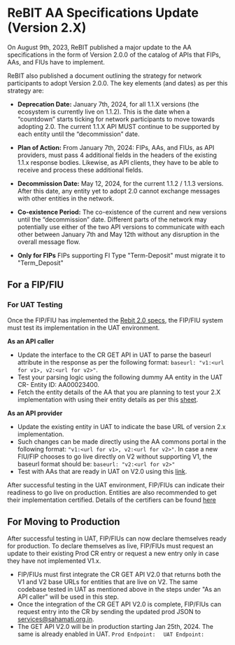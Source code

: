 # ReBIT AA Specifications Update (Version 2.X)

On August 9th, 2023, ReBIT published a major update to the AA specifications in the form of Version 2.0.0 of the catalog of APIs that FIPs, AAs, and FIUs have to implement.

ReBIT also published a document outlining the strategy for network participants to adopt Version 2.0.0. The key elements (and dates) as per this strategy are:

- **Deprecation Date:** January 7th, 2024, for all 1.1.X versions (the ecosystem is currently live on 1.1.2). This is the date when a “countdown” starts ticking for network participants to move towards adopting 2.0. The current 1.1.X API MUST continue to be supported by each entity until the “decommission” date.

- **Plan of Action:** From January 7th, 2024: FIPs, AAs, and FIUs, as API providers, must pass 4 additional fields in the headers of the existing 1.1.x response bodies. Likewise, as API clients, they have to be able to receive and process these additional fields.

- **Decommission Date:** May 12, 2024, for the current 1.1.2 / 1.1.3 versions. After this date, any entity yet to adopt 2.0 cannot exchange messages with other entities in the network.

- **Co-existence Period:** The co-existence of the current and new versions until the “decommission” date. Different parts of the network may potentially use either of the two API versions to communicate with each other between January 7th and May 12th without any disruption in the overall message flow.

- **Only for FIPs** FIPs supporting FI Type "Term-Deposit" must migrate it to "Term_Deposit"

## For a FIP/FIU

### For UAT Testing
Once the FIP/FIU has implemented the [Rebit 2.0 specs](https://api.rebit.org.in/), the FIP/FIU system must test its implementation in the UAT environment.

**As an API caller**
- Update the interface to the CR GET API in UAT to parse the baseurl attribute in the response as per the following format: `baseurl: "v1:<url for v1>, v2:<url for v2>"`. 
- Test your parsing logic using the following dummy AA entity in the UAT CR- Entity ID: AA00023400. 
- Fetch the entity details of the AA that you are planning to test your 2.X implementation with using their entity details as per this [sheet](https://github.com/Sahamati/Ecosystem-Readiness-for-ReBIT-2.x-specs-/blob/main/Readiness_of_AAs.md).

**As an API provider**
- Update the existing entity in UAT to indicate the base URL of version 2.x implementation.
- Such changes can be made directly using the AA commons portal in the following format: `"v1:<url for v1>, v2:<url for v2>"`. In case a new FIU/FIP chooses to go live directly on V2 without supporting V1, the baseurl format should be: `baseurl: "v2:<url for v2>"` 
- Test with AAs that are ready in UAT on V2.0 using this [link](https://github.com/Sahamati/Ecosystem-Readiness-for-ReBIT-2.x-specs-/blob/main/Readiness_of_AAs.md).

After successful testing in the UAT environment, FIP/FIUs can indicate their readiness to go live on production. Entities are also recommended to get their implementation certified. Details of the certifiers can be found [here](https://github.com/Sahamati/Ecosystem-Readiness-for-ReBIT-2.x-specs-/blob/main/Status_of_Certifiers.md)

## For Moving to Production
After successful testing in UAT, FIP/FIUs can now declare themselves ready for production. To declare themselves as live, FIP/FIUs must request an update to their existing Prod CR entry or request a new entry only in case they have not implemented V1.x.

- FIP/FIUs must first integrate the CR GET API V2.0 that returns both the V1 and V2 base URLs for entities that are live on V2. The same codebase tested in UAT as mentioned above in the steps under "As an API caller" will be used in this step. 
- Once the integration of the CR GET API V2.0 is complete, FIP/FIUs can request entry into the CR by sending the updated prod JSON to [services@sahamati.org.in](mailto:services@sahamati.org.in).
- The GET API V2.0 will be in production starting Jan 25th, 2024. The same is already enabled in UAT.
  `Prod Endpoint:  `
  `UAT Endpoint:`
